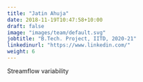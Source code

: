 ```yaml
---
title: "Jatin Ahuja"
date: 2018-11-19T10:47:58+10:00
draft: false
image: "images/team/default.svg"
jobtitle: "B.Tech. Project, IITD, 2020-21"
linkedinurl: "https://www.linkedin.com/"
weight: 6
---
```


Streamflow variability

